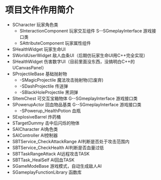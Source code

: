 # 项目文件作用简介
* SCharacter 玩家角色类
  * SInteractionComponent 玩家交互组件 S--SGmeplayInterface 游戏接口类
  * SAttributeComponent 玩家属性组件
* SHealthWidget 玩家生命UI
* SWorldUserWidget 敌人血条UI（后期仿玩家生命UI用C++完全实现）
* SHealthWidget 伤害数字UI（目前里面没东西，没搞明白C++的UCanvasPanel）
* SProjectileBase 基础抛射物
  * -SMagicProjectile 魔法攻击抛射物(已废弃)
  * -SDashProjectile 传送弹
  * -SBlackHoleProjectile 黑洞弹
* SItemChest 可交互宝箱物体 G--SGmeplayInterface 游戏接口类
* SPowerupActor 回血物品基类 G--SGmeplayInterface 游戏接口类
  * -SPowerup_HealthPotion 血瓶
* SExplosiveBarrel 炸药桶
* STargetDummy 击中后闪烁的物体
* SAICharacter AI角色类
* SAIController AI控制器
* SBTService_CheckAttackRange AI判断是否处于攻击范围内
* SBTService_CheckHealth AI判断是否血量过低
* SBTTaskRangeAttack AI远程攻击TASK
* SBTTask_HealSelf AI回血TASK
* SGameModeBase 游戏模式，自动生成敌人AI
* SGameplayFunctionLibrary 函数库